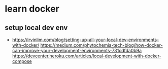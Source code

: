 # learn docker

## setup local dev env
* https://irvinlim.com/blog/setting-up-all-your-local-dev-environments-with-docker/
https://medium.com/phytochemia-tech-blog/how-docker-can-improve-your-development-environments-731cdfda0b9a
https://devcenter.heroku.com/articles/local-development-with-docker-compose
